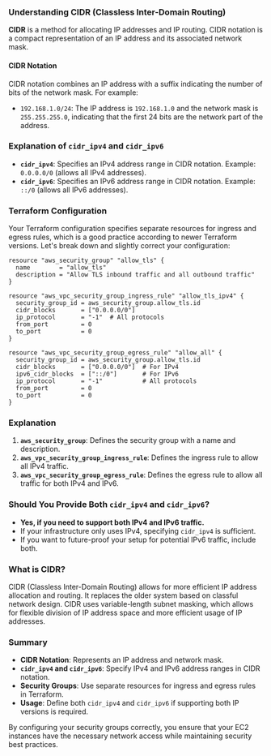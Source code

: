 

### Understanding CIDR (Classless Inter-Domain Routing)

**CIDR** is a method for allocating IP addresses and IP routing. CIDR notation is a compact representation of an IP address and its associated network mask.

#### CIDR Notation
CIDR notation combines an IP address with a suffix indicating the number of bits of the network mask. For example:
- `192.168.1.0/24`: The IP address is `192.168.1.0` and the network mask is `255.255.255.0`, indicating that the first 24 bits are the network part of the address.

### Explanation of `cidr_ipv4` and `cidr_ipv6`

- **`cidr_ipv4`**: Specifies an IPv4 address range in CIDR notation. Example: `0.0.0.0/0` (allows all IPv4 addresses).
- **`cidr_ipv6`**: Specifies an IPv6 address range in CIDR notation. Example: `::/0` (allows all IPv6 addresses).

### Terraform Configuration

Your Terraform configuration specifies separate resources for ingress and egress rules, which is a good practice according to newer Terraform versions. Let's break down and slightly correct your configuration:

```hcl
resource "aws_security_group" "allow_tls" {
  name        = "allow_tls"
  description = "Allow TLS inbound traffic and all outbound traffic"
}

resource "aws_vpc_security_group_ingress_rule" "allow_tls_ipv4" {
  security_group_id = aws_security_group.allow_tls.id
  cidr_blocks       = ["0.0.0.0/0"]
  ip_protocol       = "-1"  # All protocols
  from_port         = 0
  to_port           = 0
}

resource "aws_vpc_security_group_egress_rule" "allow_all" {
  security_group_id = aws_security_group.allow_tls.id
  cidr_blocks       = ["0.0.0.0/0"]  # For IPv4
  ipv6_cidr_blocks  = ["::/0"]       # For IPv6
  ip_protocol       = "-1"           # All protocols
  from_port         = 0
  to_port           = 0
}
```

### Explanation

1. **`aws_security_group`**: Defines the security group with a name and description.
2. **`aws_vpc_security_group_ingress_rule`**: Defines the ingress rule to allow all IPv4 traffic.
3. **`aws_vpc_security_group_egress_rule`**: Defines the egress rule to allow all traffic for both IPv4 and IPv6.

### Should You Provide Both `cidr_ipv4` and `cidr_ipv6`?

- **Yes, if you need to support both IPv4 and IPv6 traffic.**
- If your infrastructure only uses IPv4, specifying `cidr_ipv4` is sufficient.
- If you want to future-proof your setup for potential IPv6 traffic, include both.

### What is CIDR?

CIDR (Classless Inter-Domain Routing) allows for more efficient IP address allocation and routing. It replaces the older system based on classful network design. CIDR uses variable-length subnet masking, which allows for flexible division of IP address space and more efficient usage of IP addresses.

### Summary

- **CIDR Notation**: Represents an IP address and network mask.
- **`cidr_ipv4` and `cidr_ipv6`**: Specify IPv4 and IPv6 address ranges in CIDR notation.
- **Security Groups**: Use separate resources for ingress and egress rules in Terraform.
- **Usage**: Define both `cidr_ipv4` and `cidr_ipv6` if supporting both IP versions is required.

By configuring your security groups correctly, you ensure that your EC2 instances have the necessary network access while maintaining security best practices.